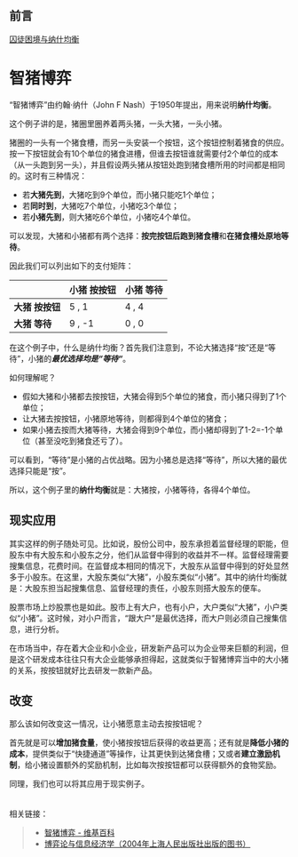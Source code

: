 ## 前言

[囚徒困境与纳什均衡](https://blog.auhaijpan.top/post/qiu-tu-kun-jing-yu-na-shen-jun-heng.html)

# 智猪博弈

“智猪博弈”由约翰·纳什（John F Nash）于1950年提出，用来说明**纳什均衡**。

这个例子讲的是，猪圈里圈养着两头猪，一头大猪，一头小猪。

猪圈的一头有一个猪食槽，而另一头安装一个按钮，这个按钮控制着猪食的供应。按一下按钮就会有10个单位的猪食进槽，但谁去按钮谁就需要付2个单位的成本（从一头跑到另一头），并且假设两头猪从按钮处跑到猪食槽所用的时间都是相同的。这时有三种情况：

- 若**大猪先到**，大猪吃到9个单位，而小猪只能吃1个单位；
- 若**同时到**，大猪吃7个单位，小猪吃3个单位；
- 若**小猪先到**，则大猪吃6个单位，小猪吃4个单位。

可以发现，大猪和小猪都有两个选择：**按完按钮后跑到猪食槽**和**在猪食槽处原地等待**。

因此我们可以列出如下的支付矩阵：


|	|小猪 按按钮|	小猪 等待|
| ---|--- |---|
|**大猪 按按钮**	|5 , 1	|4 , 4|
|**大猪 等待**	|9 , -1	|0 , 0|

在这个例子中，什么是纳什均衡？首先我们注意到，不论大猪选择“按”还是“等待”，小猪的***最优选择均是“等待“***。

如何理解呢？

- 假如大猪和小猪都去按按钮，大猪会得到5个单位的猪食，而小猪只得到了1个单位；
- 让大猪去按按钮，小猪原地等待，则都得到4个单位的猪食；
- 如果小猪去按而大猪等待，大猪会得到9个单位，而小猪却得到了1-2=-1个单位（甚至没吃到猪食还亏了）。

可以看到，“等待”是小猪的占优战略。因为小猪总是选择“等待”，所以大猪的最优选择只能是“按”。

所以，这个例子里的**纳什均衡**就是：大猪按，小猪等待，各得4个单位。

## 现实应用

其实这样的例子随处可见。比如说，股份公司中，股东承担着监督经理的职能，但股东中有大股东和小股东之分，他们从监督中得到的收益并不一样。监督经理需要搜集信息，花费时间。在监督成本相同的情况下，大股东从监督中得到的好处显然多于小股东。在这里，大股东类似“大猪”，小股东类似“小猪”。其中的纳什均衡就是：大股东担当起搜集信息、监督经理的责任，小股东则搭大股东的便车。

股票市场上炒股票也是如此。股市上有大户，也有小户，大户类似“大猪”，小户类似“小猪”。这时候，对小户而言，“跟大户”是最优选择，而大户则必须自己搜集信息，进行分析。

在市场当中，存在着大企业和小企业，研发新产品可以为企业带来巨额的利润，但是这个研发成本往往只有大企业能够承担得起，这就类似于智猪博弈当中的大小猪的关系，按按钮就好比去研发一款新产品。

## 改变

那么该如何改变这一情况，让小猪愿意主动去按按钮呢？

首先就是可以**增加猪食量**，使小猪按按钮后获得的收益更高；还有就是**降低小猪的成本**，提供类似于“快捷通道”等操作，让其更快到达猪食槽；又或者**建立激励机制**，给小猪设置额外的奖励机制，比如每次按按钮都可以获得额外的食物奖励。

同理，我们也可以将其应用于现实例子。
<br>
<br>
<br>
相关链接：

> - [智猪博弈 - 维基百科](https://zh.wikipedia.org/wiki/%E6%99%BA%E7%8C%AA%E5%8D%9A%E5%BC%88)
> - [博弈论与信息经济学（2004年上海人民出版社出版的图书）](https://baike.baidu.com/item/%E5%8D%9A%E5%BC%88%E8%AE%BA%E4%B8%8E%E4%BF%A1%E6%81%AF%E7%BB%8F%E6%B5%8E%E5%AD%A6/6511723)